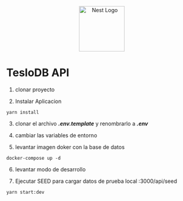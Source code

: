 <p align="center">
  <a href="http://nestjs.com/" target="blank"><img src="https://nestjs.com/img/logo-small.svg" width="120" alt="Nest Logo" /></a>
</p>

# TesloDB API

1. clonar proyecto

2. Instalar Aplicacion

```
yarn install
```

3. clonar el archivo ___.env.template___ y renombrarlo a ___.env___

4. cambiar las variables de entorno


5. levantar imagen doker con la base de datos

```
docker-compose up -d
```
6. levantar modo de desarrollo

7. Ejecutar SEED para cargar datos de prueba
local :3000/api/seed

```
yarn start:dev
```
